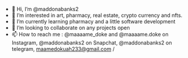 - 👋 Hi, I’m @maddonabanks2
- 👀 I’m interested in art, pharmacy, real estate, crypto currency and nfts.
- 🌱 I’m currently learning pharmacy and a little software development
- 💞️ I’m looking to collaborate on any projects open
- 📫 How to reach me : @maaaame_doke and @maaaame.doke on Instagram, @maddonabanks2 on Snapchat, @maddonabanks2 on telegram, maamedokuah233@gmail.com
/
<!---
maddonabanks2/maddonabanks2 is a ✨ special ✨ repository because its `README.md` (this file) appears on your GitHub profile.
You can click the Preview link to take a look at your changes.
--->
